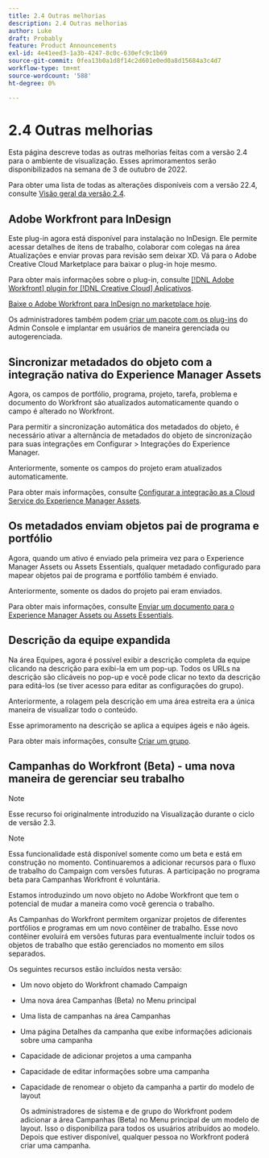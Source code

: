 ```yaml
---
title: 2.4 Outras melhorias
description: 2.4 Outras melhorias
author: Luke
draft: Probably
feature: Product Announcements
exl-id: 4e41eed3-1a3b-4247-8c0c-630efc9c1b69
source-git-commit: 0fea13b0a1d8f14c2d601e0ed0a8d15684a3c4d7
workflow-type: tm+mt
source-wordcount: '588'
ht-degree: 0%

---
```


# 2.4 Outras melhorias

Esta página descreve todas as outras melhorias feitas com a versão 2.4 para o ambiente de visualização. Esses aprimoramentos serão disponibilizados na semana de 3 de outubro de 2022.

Para obter uma lista de todas as alterações disponíveis com a versão 22.4, consulte [Visão geral da versão 2.4](/help/quicksilver/product-announcements/product-releases/22.4-release-activity/22-4-release-overview.md).

## Adobe Workfront para InDesign

Este plug-in agora está disponível para instalação no InDesign. Ele permite acessar detalhes de itens de trabalho, colaborar com colegas na área Atualizações e enviar provas para revisão sem deixar XD. Vá para o Adobe Creative Cloud Marketplace para baixar o plug-in hoje mesmo.

Para obter mais informações sobre o plug-in, consulte [[!DNL Adobe Workfront] plugin for [!DNL Creative Cloud] Aplicativos](/help/quicksilver/workfront-integrations-and-apps/adobe-workfront-for-creative-cloud/wf-adobe-cc.md).

[Baixe o Adobe Workfront para InDesign no marketplace hoje](https://exchange.adobe.com/apps/cc/108938/adobe-workfront-for-indesign).

Os administradores também podem [criar um pacote com os plug-ins](https://helpx.adobe.com/in/enterprise/using/manage-extensions.html) do Admin Console e implantar em usuários de maneira gerenciada ou autogerenciada.

## Sincronizar metadados do objeto com a integração nativa do Experience Manager Assets

Agora, os campos de portfólio, programa, projeto, tarefa, problema e documento do Workfront são atualizados automaticamente quando o campo é alterado no Workfront.

Para permitir a sincronização automática dos metadados do objeto, é necessário ativar a alternância de metadados do objeto de sincronização para suas integrações em Configurar > Integrações do Experience Manager.

Anteriormente, somente os campos do projeto eram atualizados automaticamente.

Para obter mais informações, consulte [Configurar a integração as a Cloud Service do Experience Manager Assets](/help/quicksilver/administration-and-setup/configure-integrations/configure-aacs-integration.md).

## Os metadados enviam objetos pai de programa e portfólio

Agora, quando um ativo é enviado pela primeira vez para o Experience Manager Assets ou Assets Essentials, qualquer metadado configurado para mapear objetos pai de programa e portfólio também é enviado.

Anteriormente, somente os dados do projeto pai eram enviados.

Para obter mais informações, consulte [Enviar um documento para o Experience Manager Assets ou Assets Essentials](/help/quicksilver/documents/adobe-workfront-for-experience-manager-assets-essentials/send-to-aem.md).

## Descrição da equipe expandida

Na área Equipes, agora é possível exibir a descrição completa da equipe clicando na descrição para exibi-la em um pop-up. Todos os URLs na descrição são clicáveis no pop-up e você pode clicar no texto da descrição para editá-los (se tiver acesso para editar as configurações do grupo).

Anteriormente, a rolagem pela descrição em uma área estreita era a única maneira de visualizar todo o conteúdo.

Esse aprimoramento na descrição se aplica a equipes ágeis e não ágeis.

Para obter mais informações, consulte [Criar um grupo](/help/quicksilver/people-teams-and-groups/create-and-manage-teams/create-a-team.md).

## Campanhas do Workfront (Beta) - uma nova maneira de gerenciar seu trabalho

>[!NOTE]
>
>Esse recurso foi originalmente introduzido na Visualização durante o ciclo de versão 2.3.

>[!NOTE]
>
>Essa funcionalidade está disponível somente como um beta e está em construção no momento. Continuaremos a adicionar recursos para o fluxo de trabalho do Campaign com versões futuras. A participação no programa beta para Campanhas Workfront é voluntária.

Estamos introduzindo um novo objeto no Adobe Workfront que tem o potencial de mudar a maneira como você gerencia o trabalho.

As Campanhas do Workfront permitem organizar projetos de diferentes portfólios e programas em um novo contêiner de trabalho. Esse novo contêiner evoluirá em versões futuras para eventualmente incluir todos os objetos de trabalho que estão gerenciados no momento em silos separados.

Os seguintes recursos estão incluídos nesta versão:

* Um novo objeto do Workfront chamado Campaign

* Uma nova área Campanhas (Beta) no Menu principal

* Uma lista de campanhas na área Campanhas

* Uma página Detalhes da campanha que exibe informações adicionais sobre uma campanha

* Capacidade de adicionar projetos a uma campanha

* Capacidade de editar informações sobre uma campanha

* Capacidade de renomear o objeto da campanha a partir do modelo de layout

   Os administradores de sistema e de grupo do Workfront podem adicionar a área Campanhas (Beta) no Menu principal de um modelo de layout. Isso o disponibiliza para todos os usuários atribuídos ao modelo. Depois que estiver disponível, qualquer pessoa no Workfront poderá criar uma campanha.


